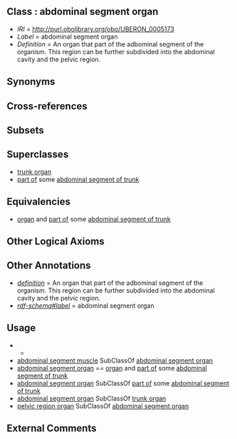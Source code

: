 
## Class : abdominal segment organ

 * *IRI* = http://purl.obolibrary.org/obo/UBERON_0005173
 * *Label* = abdominal segment organ
 * *Definition* = An organ that part of the adbominal segment of the organism. This region can be further subdivided into the abdominal cavity and the pelvic region.

## Synonyms


## Cross-references


## Subsets


## Superclasses

 * [trunk organ](../../UBERON/77/UBERON_0005177.md)
 * [part of](../../BFO/50/BFO_0000050.md) some [abdominal segment of trunk](../../UBERON/17/UBERON_0002417.md)

## Equivalencies

 * [organ](../../UBERON/62/UBERON_0000062.md) and [part of](../../BFO/50/BFO_0000050.md) some [abdominal segment of trunk](../../UBERON/17/UBERON_0002417.md)

## Other Logical Axioms


## Other Annotations

 * *[definition](../../IAO/15/IAO_0000115.md)* = An organ that part of the adbominal segment of the organism. This region can be further subdivided into the abdominal cavity and the pelvic region.
 * *[rdf-schema#label](../../el/rdf-schema#label.md)* = abdominal segment organ

## Usage

 * -
 * [abdominal segment muscle](../../UBERON/33/UBERON_0003833.md) SubClassOf [abdominal segment organ](../../UBERON/73/UBERON_0005173.md)
 * [abdominal segment organ](../../UBERON/73/UBERON_0005173.md) == [organ](../../UBERON/62/UBERON_0000062.md) and [part of](../../BFO/50/BFO_0000050.md) some [abdominal segment of trunk](../../UBERON/17/UBERON_0002417.md)
 * [abdominal segment organ](../../UBERON/73/UBERON_0005173.md) SubClassOf [part of](../../BFO/50/BFO_0000050.md) some [abdominal segment of trunk](../../UBERON/17/UBERON_0002417.md)
 * [abdominal segment organ](../../UBERON/73/UBERON_0005173.md) SubClassOf [trunk organ](../../UBERON/77/UBERON_0005177.md)
 * [pelvic region organ](../../UBERON/79/UBERON_0005179.md) SubClassOf [abdominal segment organ](../../UBERON/73/UBERON_0005173.md)

## External Comments

